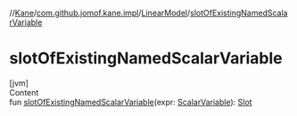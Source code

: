 //[Kane](../../index.md)/[com.github.jomof.kane.impl](../index.md)/[LinearModel](index.md)/[slotOfExistingNamedScalarVariable](slot-of-existing-named-scalar-variable.md)



# slotOfExistingNamedScalarVariable  
[jvm]  
Content  
fun [slotOfExistingNamedScalarVariable](slot-of-existing-named-scalar-variable.md)(expr: [ScalarVariable](../-scalar-variable/index.md)): [Slot](../-slot/index.md)  



